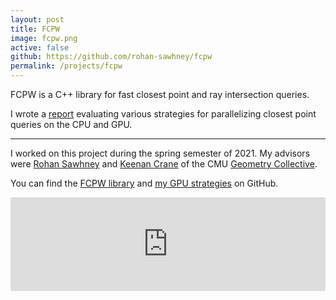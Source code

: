 ```yaml
---
layout: post
title: FCPW
image: fcpw.png
active: false
github: https://github.com/rohan-sawhney/fcpw
permalink: /projects/fcpw
---
```


FCPW is a C++ library for fast closest point and ray intersection queries. 

I wrote a [report](/assets/projects/fcpw-report.pdf) evaluating various strategies for parallelizing closest point queries on the CPU and GPU.

<!--end_excerpt-->

---

I worked on this project during the spring semester of 2021. My advisors were [Rohan Sawhney](http://rohansawhney.io/) and [Keenan Crane](http://www.cs.cmu.edu/~kmcrane/) of the CMU [Geometry Collective](http://geometry.cs.cmu.edu/). 

You can find the [FCPW library](https://github.com/rohan-sawhney/fcpw) and [my GPU strategies](https://github.com/TheNumbat/GPU-RT/tree/FCPW-GPU) on GitHub. 

<div class="videocontainer">
<embed src="https://drive.google.com/viewerng/viewer?embedded=true&url=https://thenumbat.github.io/assets/projects/fcpw-report.pdf" width="100%" class="video">
</div>
<br/>
